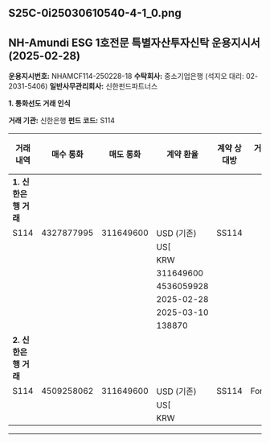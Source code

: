 ## S25C-0i25030610540-4-1_0.png

## NH-Amundi ESG 1호전문 특별자산투자신탁 운용지시서 (2025-02-28)

**운용지시번호:** NHAMCF114-250228-18
**수탁회사:** 중소기업은행 (석지오 대리: 02-2031-5406)
**일반사무관리회사:** 신한펀드파트너스

**1. 통화선도 거래 인식**

**거래 기관:** 신한은행
**펀드 코드:** S114

| 거래 내역 | 매수 롱화 | 매도 롱화 | 계약 환율 | 계약 상대방 | 거래 종류 | 결제 원 |
|---|---|---|---|---|---|---|
| **1. 신한은행 거래** |  |  |  |  |  |  |
| S114 | 4327877995 | 311649600 | USD (기존) | SS114 |  |  |
|  |  |  | US[ |  |  |  |
|  |  |  | KRW |  |  |  |
|  |  |  | 311649600 |  |  |  |
|  |  |  | 4536059928 |  |  |  |
|  |  |  | 2025-02-28 |  |  |  |
|  |  |  | 2025-03-10 |  |  |  |
|  |  |  | 138870 |  |  |  |
| **2. 신한은행 거래** |  |  |  |  |  |  |
| S114 | 4509258062 | 311649600 | USD (기존) | SS114 | Forward |  |
|  |  |  | US[ |  |  |  |
|  |  |  | KRW |  |

---

